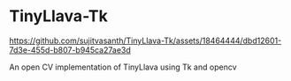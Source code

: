 # TinyLlava-Tk



https://github.com/sujitvasanth/TinyLlava-Tk/assets/18464444/dbd12601-7d3e-455d-b807-b945ca27ae3d



An open CV implementation of TinyLlava using Tk and opencv
